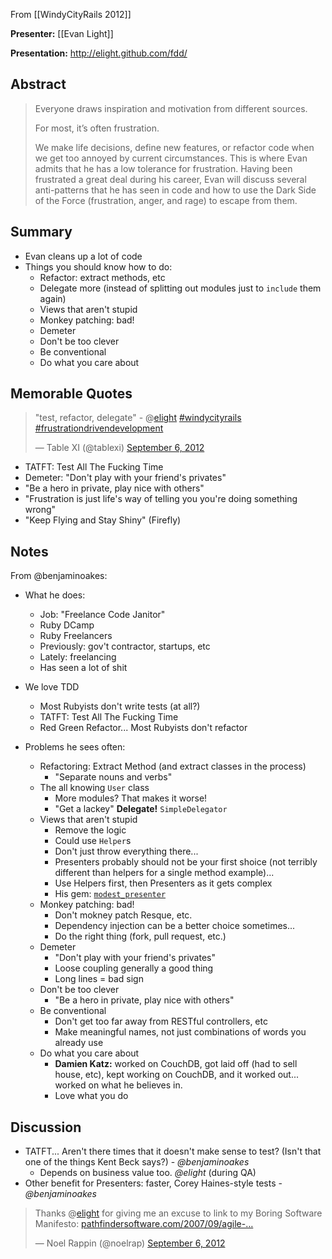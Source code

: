 From [[WindyCityRails 2012]]

**Presenter:** [[Evan Light]]

**Presentation:** http://elight.github.com/fdd/

## Abstract

> Everyone draws inspiration and motivation from different sources.
> 
> For most, it’s often frustration.
> 
> We make life decisions, define new features, or refactor code when we get too annoyed by current circumstances. This is where Evan admits that he has a low tolerance for frustration. Having been frustrated a great deal during his career, Evan will discuss several anti-patterns that he has seen in code and how to use the Dark Side of the Force (frustration, anger, and rage) to escape from them.

## Summary

* Evan cleans up a lot of code
* Things you should know how to do:
    * Refactor:  extract methods, etc
    * Delegate more (instead of splitting out modules just to `include` them again)
    * Views that aren't stupid
    * Monkey patching:  bad!
    * Demeter
    * Don't be too clever
    * Be conventional
    * Do what you care about

## Memorable Quotes

<blockquote class="twitter-tweet"><p>"test, refactor, delegate" - @<a href="https://twitter.com/elight">elight</a> <a href="https://twitter.com/search/%23windycityrails">#windycityrails</a> <a href="https://twitter.com/search/%23frustrationdrivendevelopment">#frustrationdrivendevelopment</a></p>&mdash; Table XI (@tablexi) <a href="https://twitter.com/tablexi/status/243730388650979328" data-datetime="2012-09-06T15:20:27+00:00">September 6, 2012</a></blockquote>

* TATFT: Test All The Fucking Time
* Demeter: "Don't play with your friend's privates"
* "Be a hero in private, play nice with others"
* "Frustration is just life's way of telling you you're doing something wrong"
* "Keep Flying and Stay Shiny" (Firefly)

## Notes

From @benjaminoakes:

* What he does:
    * Job: "Freelance Code Janitor"
    * Ruby DCamp
    * Ruby Freelancers
    * Previously: gov't contractor, startups, etc
    * Lately: freelancing
    * Has seen a lot of shit

* We love TDD
    * Most Rubyists don't write tests (at all?)
    * TATFT: Test All The Fucking Time
    * Red Green Refactor... Most Rubyists don't refactor

* Problems he sees often:
    * Refactoring:  Extract Method (and extract classes in the process)
        * "Separate nouns and verbs"
    * The all knowing `User` class
        * More modules?  That makes it worse!
        * "Get a lackey"  **Delegate!**  `SimpleDelegator`
    * Views that aren't stupid
        * Remove the logic
        * Could use `Helper`s
        * Don't just throw everything there...
        * Presenters probably should not be your first shoice (not terribly different than helpers for a single method example)...
        * Use Helpers first, then Presenters as it gets complex
        * His gem: [`modest_presenter`](https://github.com/elight/modest_presenter)
    * Monkey patching: bad!
        * Don't mokney patch Resque, etc.
        * Dependency injection can be a better choice sometimes...
        * Do the right thing (fork, pull request, etc.)
    * Demeter
        * "Don't play with your friend's privates"
        * Loose coupling generally a good thing
        * Long lines = bad sign
    * Don't be too clever
        * "Be a hero in private, play nice with others"
    * Be conventional
        * Don't get too far away from RESTful controllers, etc
        * Make meaningful names, not just combinations of words you already use
    * Do what you care about
        * **Damien Katz:** worked on CouchDB, got laid off (had to sell house, etc), kept working on CouchDB, and it worked out...  worked on what he believes in.
        * Love what you do

## Discussion

* TATFT... Aren't there times that it doesn't make sense to test?  (Isn't that one of the things Kent Beck says?)  - _@benjaminoakes_
   * Depends on business value too. _@elight_ (during QA)
* Other benefit for Presenters:  faster, Corey Haines-style tests - _@benjaminoakes_

<blockquote class="twitter-tweet"><p>Thanks @<a href="https://twitter.com/elight">elight</a> for giving me an excuse to link to my Boring Software Manifesto: <a href="http://t.co/86BsDgrY" title="http://pathfindersoftware.com/2007/09/agile-the-contr/">pathfindersoftware.com/2007/09/agile-…</a></p>&mdash; Noel Rappin (@noelrap) <a href="https://twitter.com/noelrap/status/243733090445447169" data-datetime="2012-09-06T15:31:11+00:00">September 6, 2012</a></blockquote>
